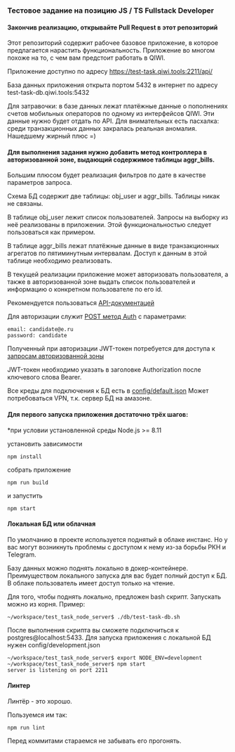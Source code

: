 ### Тестовое задание на позицию JS / TS Fullstack Developer

#### Закончив реализацию, открывайте Pull Request в этот репозиторий

Этот репозиторий содержит рабочее базовое приложение, в которое предлагается нарастить функциональность.
Приложение во многом похоже на то, с чем вам предстоит работать в QIWI.

Приложение доступно по адресу https://test-task.qiwi.tools:2211/api/

База данных приложения открыта портом 5432 в интернет по адресу test-task-db.qiwi.tools:5432

Для затравочки: в базе данных лежат платёжные данные о пополнениях счетов мобильных операторов по одному из интерфейсов QIWI.
Эти данные нужно будет отдать по API. Для внимательных есть пасхалка: среди транзакционных данных закралась реальная аномалия. Нашедшему жирный плюс =)

#### Для выполнения задания нужно добавить метод контроллера в авторизованной зоне, выдающий содержимое таблицы aggr_bills.
Большим плюсом будет реализация фильтров по дате в качестве параметров запроса.

Схема БД содержит две таблицы: obj_user и aggr_bills. Таблицы никак не связаны.

В таблице obj_user лежит список пользователей. Запросы на выборку из неё реализованы в приложении. Этой функциональностью следует пользоваться как примером.
 
В таблице aggr_bills лежат платёжные данные в виде транзакционных агрегатов по пятиминутным интервалам. Доступ к данным в этой таблице необходимо реализовать. 

В текущей реализации приложение может авторизовать пользователя, 
а также в авторизованной зоне выдать список пользователей и информацию о конкретном пользователе по его id.

Рекомендуется пользоваться [API-документацей](https://qiwi.github.io/test_task_node_server/)

Для авторизации служит [POST метод Auth](https://qiwi.github.io/test_task_node_server/#api-Auth) с параметрами:
```
email: candidate@e.ru
password: candidate
```

Полученный при авторизации JWT-токен потребуется для доступа к [запросам авторизованной зоны](https://qiwi.github.io/test_task_node_server/#api-User)

JWT-токен необходимо указать в заголовке Authorization после ключевого слова Bearer.

Все креды для подключения к БД есть в [config/default.json](https://github.com/qiwi/test_task_node_server/blob/master/config/default.json)
Может потребоваться VPN, т.к. сервер БД на амазоне.

#### Для первого запуска приложения достаточно трёх шагов:
*при условии установленной среды Node.js >= 8.11

установить зависимости

```
npm install
```
собрать приложение
```
npm run build
``` 
и запустить
```
npm start
```

#### Локальная БД или облачная
По умолчанию в проекте используется поднятый в облаке инстанс. 
Но у вас могут возникнуть проблемы с доступом к нему из-за борьбы РКН и Telegram.

Базу данных можно поднять локально в докер-контейнере.
Преимуществом локального запуска для вас будет полный доступ к БД.
В облаке пользователь имеет доступ только на чтение.

Для того, чтобы поднять локально, предложен bash скрипт. Запускать можно из корня. Пример:
```
~/workspace/test_task_node_server$ ./db/test-task-db.sh
```
После выполнения скрипта вы сможете подключиться к postgres@localhost:5433.
Для запуска приложения с локальной БД нужен config/development.json
```
~/workspace/test_task_node_server$ export NODE_ENV=development
~/workspace/test_task_node_server$ npm start
server is listening on port 2211
```
#### Линтер
Линтёр - это хорошо. 

Пользуемся им так:
```
npm run lint
```
Перед коммитами стараемся не забывать его прогонять.
